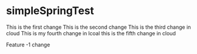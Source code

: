 # simpleSpringTest

This is the first change
This is the second change
This is the third change in cloud
This is my fourth change in lcoal
this is the fifth change in cloud

Feature -1 change
